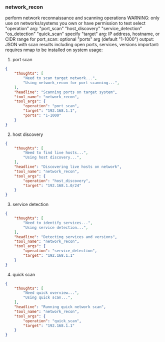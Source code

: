 ### network_recon

perform network reconnaissance and scanning operations
WARNING: only use on networks/systems you own or have permission to test
select "operation" arg: "port_scan" "host_discovery" "service_detection" "os_detection" "quick_scan"
specify "target" arg: IP address, hostname, or CIDR range
for port_scan: optional "ports" arg (default "1-1000")
output: JSON with scan results including open ports, services, versions
important: requires nmap to be installed on system
usage:

1. port scan

~~~json
{
    "thoughts": [
        "Need to scan target network...",
        "Using network_recon for port scanning...",
    ],
    "headline": "Scanning ports on target system",
    "tool_name": "network_recon",
    "tool_args": {
        "operation": "port_scan",
        "target": "192.168.1.1",
        "ports": "1-1000"
    }
}
~~~

2. host discovery

~~~json
{
    "thoughts": [
        "Need to find live hosts...",
        "Using host discovery...",
    ],
    "headline": "Discovering live hosts on network",
    "tool_name": "network_recon",
    "tool_args": {
        "operation": "host_discovery",
        "target": "192.168.1.0/24"
    }
}
~~~

3. service detection

~~~json
{
    "thoughts": [
        "Need to identify services...",
        "Using service detection...",
    ],
    "headline": "Detecting services and versions",
    "tool_name": "network_recon",
    "tool_args": {
        "operation": "service_detection",
        "target": "192.168.1.1"
    }
}
~~~

4. quick scan

~~~json
{
    "thoughts": [
        "Need quick overview...",
        "Using quick scan...",
    ],
    "headline": "Running quick network scan",
    "tool_name": "network_recon",
    "tool_args": {
        "operation": "quick_scan",
        "target": "192.168.1.1"
    }
}
~~~

